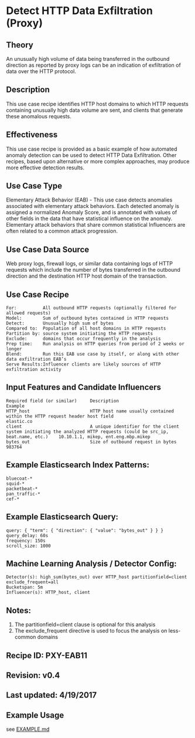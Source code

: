 # Detect HTTP Data Exfiltration (Proxy)

## Theory

An unusually high volume of data being transferred in the outbound direction as reported by proxy logs can be an indication of exfiltration of data over the HTTP protocol.

## Description

This use case recipe identifies HTTP host domains to which HTTP requests containing unusually high data volume are sent, and clients that generate these anomalous requests.

## Effectiveness

This use case recipe is provided as a basic example of how automated anomaly detection can be used to detect HTTP Data Exfiltration.  Other recipes, based upon alternative or more complex approaches, may produce more effective detection results.

## Use Case Type

Elementary Attack Behavior (EAB) - This use case detects anomalies associated with elementary attack behaviors.  Each detected anomaly is assigned a normalized Anomaly Score, and is annotated with values of other fields in the data that have statistical influence on the anomaly.  Elementary attack behaviors that share common statistical Influencers are often related to a common attack progression.

## Use Case Data Source

Web proxy logs, firewall logs, or similar data containing logs of HTTP requests which include the number of bytes transferred in the outbound direction and the destination HTTP host domain of the transaction.

## Use Case Recipe

    For:          All outbound HTTP requests (optionally filtered for allowed requests)
    Model:        Sum of outbound bytes contained in HTTP requests
    Detect:       Unusually high sum of bytes
    Compared to:  Population of all host domains in HTTP requests
    Partition by: source system initiating the HTTP requests
    Exclude:      domains that occur frequently in the analysis
    Prep time:    Run analysis on HTTP queries from period of 2 weeks or longer
    Blend:        Run this EAB use case by itself, or along with other data exfiltration EAB’s
    Serve Results:Influencer clients are likely sources of HTTP exfiltration activity

## Input Features and Candidate Influencers

    Required field (or similar)     Description                                                                                                           Example
    HTTP_host                       HTTP host name usually contained within the HTTP request header host field                                            elastic.co
    client                          A unique identifier for the client system initiating the analyzed HTTP requests (could be src_ip, beat.name, etc.)    10.10.1.1, mikep, ent.eng.mbp.mikep
    bytes_out                       Size of outbound request in bytes                                                                                     983764

## Example Elasticsearch Index Patterns:

    bluecoat-*
    squid-*
    packetbeat-*
    pan_traffic-*
    cef-*

## Example Elasticsearch Query:

    query: { "term": { "direction": { "value": "bytes_out" } } }
    query_delay: 60s
    frequency: 150s
    scroll_size: 1000

## Machine Learning Analysis / Detector Config:

    Detector(s): high_sum(bytes_out) over HTTP_host partitionfield=client exclude_frequent=all
    Bucketspan: 5m
    Influencer(s): HTTP_host, client

## Notes: <delete label if none>
1. The partitionfield=client clause is optional for this analysis
1. The exclude_frequent directive is used to focus the analysis on less-common domains


## Recipe ID: PXY-EAB11

## Revision:  v0.4

## Last updated: 4/19/2017

## Example Usage

see [EXAMPLE.md](https://github.com/elastic/examples/blob/master/Machine%20Learning/Security%20analytics%20recipes/HTTP_Data_Exfiltration/EXAMPLE.md)
